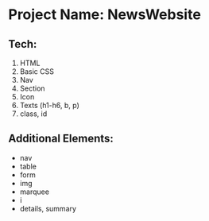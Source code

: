 # Project Name: NewsWebsite

## Tech:
1. HTML
2. Basic CSS
3. Nav
4. Section
5. Icon
6. Texts (h1-h6, b, p)
7. class, id

## Additional Elements:
- nav
- table
- form
- img
- marquee
- i
- details, summary
